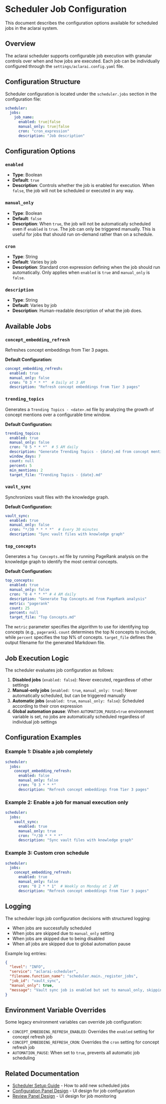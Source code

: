# Scheduler Job Configuration

This document describes the configuration options available for scheduled jobs in the aclarai system.

## Overview

The aclarai scheduler supports configurable job execution with granular controls over when and how jobs are executed. Each job can be individually configured through the `settings/aclarai.config.yaml` file.

## Configuration Structure

Scheduler configuration is located under the `scheduler.jobs` section in the configuration file:

```yaml
scheduler:
  jobs:
    job_name:
      enabled: true|false
      manual_only: true|false  
      cron: "cron_expression"
      description: "Job description"
```

## Configuration Options

### `enabled`
- **Type**: Boolean
- **Default**: `true`
- **Description**: Controls whether the job is enabled for execution. When `false`, the job will not be scheduled or executed in any way.

### `manual_only`
- **Type**: Boolean  
- **Default**: `false`
- **Description**: When `true`, the job will not be automatically scheduled even if `enabled` is `true`. The job can only be triggered manually. This is useful for jobs that should run on-demand rather than on a schedule.

### `cron`
- **Type**: String
- **Default**: Varies by job
- **Description**: Standard cron expression defining when the job should run automatically. Only applies when `enabled` is `true` and `manual_only` is `false`.

### `description`
- **Type**: String
- **Default**: Varies by job
- **Description**: Human-readable description of what the job does.

## Available Jobs

### `concept_embedding_refresh`
Refreshes concept embeddings from Tier 3 pages.

**Default Configuration:**
```yaml
concept_embedding_refresh:
  enabled: true
  manual_only: false
  cron: "0 3 * * *"  # Daily at 3 AM
  description: "Refresh concept embeddings from Tier 3 pages"
```

### `trending_topics`
Generates a `Trending Topics - <date>.md` file by analyzing the growth of concept mentions over a configurable time window.

**Default Configuration:**
```yaml
trending_topics:
  enabled: true
  manual_only: false
  cron: "0 5 * * *"  # 5 AM daily
  description: "Generate Trending Topics - {date}.md from concept mention deltas"
  window_days: 7
  count: null
  percent: 5
  min_mentions: 2
  target_file: "Trending Topics - {date}.md"
```

### `vault_sync`
Synchronizes vault files with the knowledge graph.

**Default Configuration:**
```yaml
vault_sync:
  enabled: true
  manual_only: false
  cron: "*/30 * * * *"  # Every 30 minutes
  description: "Sync vault files with knowledge graph"
```

### `top_concepts`
Generates a `Top Concepts.md` file by running PageRank analysis on the knowledge graph to identify the most central concepts.

**Default Configuration:**
```yaml
top_concepts:
  enabled: true
  manual_only: false
  cron: "0 4 * * *" # 4 AM daily
  description: "Generate Top Concepts.md from PageRank analysis"
  metric: "pagerank"
  count: 25
  percent: null
  target_file: "Top Concepts.md"
```
The `metric` parameter specifies the algorithm to use for identifying top concepts (e.g., `pagerank`). `count` determines the top N concepts to include, while `percent` specifies the top N% of concepts. `target_file` defines the output filename for the generated Markdown file.

## Job Execution Logic

The scheduler evaluates job configuration as follows:

1. **Disabled jobs** (`enabled: false`): Never executed, regardless of other settings
2. **Manual-only jobs** (`enabled: true`, `manual_only: true`): Never automatically scheduled, but can be triggered manually
3. **Automatic jobs** (`enabled: true`, `manual_only: false`): Scheduled according to their cron expression
4. **Global automation pause**: When `AUTOMATION_PAUSE=true` environment variable is set, no jobs are automatically scheduled regardless of individual job settings

## Configuration Examples

### Example 1: Disable a job completely
```yaml
scheduler:
  jobs:
    concept_embedding_refresh:
      enabled: false
      manual_only: false
      cron: "0 3 * * *"
      description: "Refresh concept embeddings from Tier 3 pages"
```

### Example 2: Enable a job for manual execution only
```yaml
scheduler:
  jobs:
    vault_sync:
      enabled: true
      manual_only: true
      cron: "*/30 * * * *"
      description: "Sync vault files with knowledge graph"
```

### Example 3: Custom cron schedule
```yaml
scheduler:
  jobs:
    concept_embedding_refresh:
      enabled: true
      manual_only: false
      cron: "0 2 * * 1"  # Weekly on Monday at 2 AM
      description: "Refresh concept embeddings from Tier 3 pages"
```

## Logging

The scheduler logs job configuration decisions with structured logging:

- When jobs are successfully scheduled
- When jobs are skipped due to `manual_only` setting
- When jobs are skipped due to being disabled
- When all jobs are skipped due to global automation pause

Example log entries:
```json
{
  "level": "INFO",
  "service": "aclarai-scheduler", 
  "filename.function_name": "scheduler.main._register_jobs",
  "job_id": "vault_sync",
  "manual_only": true,
  "message": "Vault sync job is enabled but set to manual_only, skipping automatic scheduling"
}
```

## Environment Variable Overrides

Some legacy environment variables can override job configuration:

- `CONCEPT_EMBEDDING_REFRESH_ENABLED`: Overrides the `enabled` setting for concept refresh job
- `CONCEPT_EMBEDDING_REFRESH_CRON`: Overrides the `cron` setting for concept refresh job
- `AUTOMATION_PAUSE`: When set to `true`, prevents all automatic job scheduling

## Related Documentation

- [Scheduler Setup Guide](../guides/scheduler_setup_guide.md) - How to add new scheduled jobs
- [Configuration Panel Design](../arch/design_config_panel.md) - UI design for job configuration
- [Review Panel Design](../arch/design_review_panel.md) - UI design for job monitoring